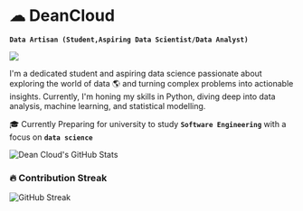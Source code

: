 # ☁ DeanCloud 

**`Data Artisan (Student,Aspiring Data Scientist/Data Analyst)`**

  <!-- Typing SVG by DenverCoder1 - https://github.com/DenverCoder1/readme-typing-svg -->
  <a href="https://github.com/DenverCoder1/readme-typing-svg">
    <img src="https://readme-typing-svg.demolab.com/?lines=Aspiring%20data%20scientist;Currently%20studying;Preparing%20for%20University&font=Fira%20Code&center=true&width=440&height=45&color=1f6feb&vCenter=true&pause=1000&size=22" />
  </a>
</p>
 
I'm a dedicated student and aspiring data science passionate about exploring the world of data 🌎 
and turning complex problems into actionable insights. Currently, I'm honing my skills in Python, 
diving deep into data analysis, machine learning, and statistical modelling.

🎓 Currently Preparing for university to study **`Software Engineering`** with a focus on **`data science`**




![Dean Cloud's GitHub Stats](https://github-readme-stats.vercel.app/api?username=Dean7-cloud&show_icons=true&theme=radical)

### 🔥 Contribution Streak

![GitHub Streak](https://streak-stats.demolab.com?user=Dean7-cloud&theme=radical)
